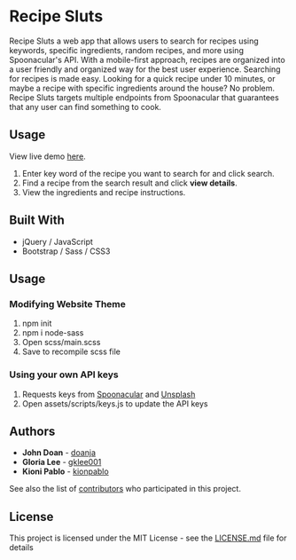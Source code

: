 # Recipe Sluts

Recipe Sluts a web app that allows users to search for recipes using keywords, specific ingredients, random recipes, and more using Spoonacular's API. With a mobile-first approach, recipes are organized into a user friendly and organized way for the best user experience. Searching for recipes is made easy. Looking for a quick recipe under 10 minutes, or maybe a recipe with specific ingredients around the house? No problem. Recipe Sluts targets multiple endpoints from Spoonacular that guarantees that any user can find something to cook.

## Usage

View live demo [here](https://doanja.github.io/Recipe-Sluts/).

1. Enter key word of the recipe you want to search for and click search.
2. Find a recipe from the search result and click **view details**.
3. View the ingredients and recipe instructions.

## Built With

- jQuery / JavaScript
- Bootstrap / Sass / CSS3

## Usage

### Modifying Website Theme
1. npm init
2. npm i node-sass
3. Open scss/main.scss
4. Save to recompile scss file

### Using your own API keys
1. Requests keys from [Spoonacular](https://spoonacular.com/food-api/) and [Unsplash](https://unsplash.com/developers)
2. Open assets/scripts/keys.js to update the API keys

## Authors

- **John Doan** - [doanja](https://github.com/doanja)
- **Gloria Lee** - [gklee001](https://github.com/gklee001)
- **Kioni Pablo** - [kionpablo](https://github.com/kionipablo)

See also the list of [contributors](https://github.com/doanja/Recipe-Sluts/graphs/contributors) who participated in this project.

## License

This project is licensed under the MIT License - see the [LICENSE.md](https://github.com/doanja/Recipe-Sluts/blob/master/LICENSE) file for details
